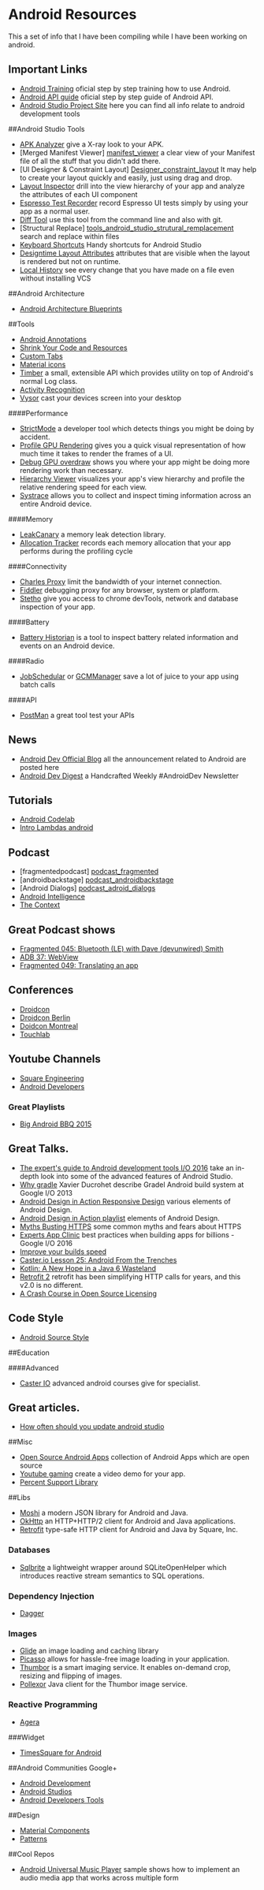 # Android Resources

This a set of info that I have been compiling while I have been working on android.

## Important Links
- [Android Training][important_links_Android_training] oficial step by step training how to use Android.
- [Android API guide][important_links_android_guide] oficial step by step guide of Android API.
- [Android Studio Project Site][important_links_tools_android] here you can find all info relate to android development tools


##Android Studio Tools
- [APK Analyzer][android_studio_apk_analyzer]  give a X-ray look to your APK.
- [Merged Manifest Viewer] [manifest_viewer] a clear view of your Manifest file of all the stuff that you didn't add there.
- [UI Designer & Constraint Layout] [Designer_constraint_layout] It may help to create your layout quickly and easily, just using drag and drop.
- [Layout Inspector][android_studio_tools_layout_inspector] drill into the view hierarchy of your app and analyze the attributes of each UI component
- [Espresso Test Recorder][android_studio_tools_espresso_test_recorder] record Espresso UI tests simply by using your app as a normal user.
- [Diff Tool][tools_android_studio] use this tool from the command line and also with git.
- [Structural Replace] [tools_android_studio_strutural_remplacement] search and replace  within files 
- [Keyboard Shortcuts][tools_android_studio_shortcuts] Handy shortcuts for Android Studio
- [Designtime Layout Attributes][tools_android_studio_designtime_attributes] attributes that are visible when the layout is rendered but not on runtime.
- [Local History][tools_android_studio_local_history] see every change that you have made on a file even without installing VCS 

##Android Architecture
- [Android Architecture Blueprints][android_architecture]

##Tools 
- [Android Annotations][tools_android_annotations]
- [Shrink Your Code and Resources][tools_shrink_code]
- [Custom Tabs][tools_custom_tabs]
- [Material icons][tools_material_icons]
- [Timber][tools_timber] a small, extensible API which provides utility on top of Android's normal Log class.
- [Activity Recognition][tools_activity_recognition]
- [Vysor][tools_vysor] cast your devices screen into your desktop

####Performance
- [StrictMode][tools_strict_mode] a developer tool which detects things you might be doing by accident.
- [Profile GPU Rendering][tools_profile_gpu_rendering] gives you a quick visual representation of how much time it takes to render the frames of a UI.
- [Debug GPU overdraw][tools_debug_gpu_overdraw] shows you where your app might be doing more rendering work than necessary.
- [Hierarchy Viewer][tools_hierarchy_viewer] visualizes your app's view hierarchy and profile the relative rendering speed for each view.
- [Systrace][tools_systrace] allows you to collect and inspect timing information across an entire Android device.
 
 
####Memory
- [LeakCanary][tools_memory_leakcanary] a memory leak detection library.
- [Allocation Tracker][tools_memory_allocation_tracker]
records each memory allocation that your app performs during the profiling cycle

####Connectivity
- [Charles Proxy][tools_connectivity_charles_proxy]  limit the bandwidth of your internet connection.
- [Fiddler][tools_connectivity_fiddler] debugging proxy for any browser, system or platform.
- [Stetho][tools_connectivity_stetho] give you access to chrome devTools, network and database inspection of your app.

####Battery
- [Battery Historian][tools_battery_battery_historian] is a tool to inspect battery related information and events on an Android device.

####Radio
- [JobSchedular][tools_radio_jobschedular] or [GCMManager][tools_radio_gcmmanager] save a lot of juice to your app using batch calls

####API
- [PostMan][tools_api_postman] a great tool test your APIs


## News
 - [Android Dev Official Blog][news_android_official_blog] all the announcement related to Android are posted here
 - [Android Dev Digest][news_android_dev_digest] a Handcrafted Weekly #AndroidDev Newsletter


## Tutorials
 - [Android Codelab][tutorials_android_codelab]
 - [Intro Lambdas android][tutorial_intro_lambdas]
 
## Podcast
- [fragmentedpodcast] [podcast_fragmented]
- [androidbackstage] [podcast_androidbackstage]
- [Android Dialogs] [podcast_adroid_dialogs]
- [Android Intelligence][podcast_android_intelligence]
- [The Context][podcast_android_the_context]


## Great Podcast shows
- [Fragmented 045: Bluetooth (LE) with Dave (devunwired) Smith][great_podcast_fragmented_45]
- [ADB 37: WebView ][great_podcast_adb_webview]
- [Fragmented 049: Translating an app][gread_podcast_translating]

## Conferences
- [Droidcon][conferences_droicon]
- [Droidcon Berlin][conferences_droidcon_berlin] 
- [Doidcon Montreal][conferences_droicon_montreal]
- [Touchlab][conferences_touchlab]

## Youtube Channels 
- [Square Engineering][youtube_channels_square_engineering]
- [Android Developers][youtube_channels_android_developers]

### Great Playlists
- [Big Android BBQ 2015][great_playlist_bb2015]

## Great Talks.
- [The expert's guide to Android development tools I/O 2016][great_videos_android_expert_guide] take an in-depth look into some of the advanced features of Android Studio.
- [Why gradle][great_video_why_gradel]  Xavier Ducrohet describe Gradel Android build system at Google I/O 2013
- [Android Design in Action Responsive Design][great_videos_responsive_design] various elements of Android Design.
- [Android Design in Action playlist][great_videos_action_design_play_list] elements of Android Design.
- [Myths Busting HTTPS][great_video_myth_busting_https] some common myths and fears about HTTPS
- [Experts App Clinic][great_videos_experts_app_clinic] best practices when building apps for billions - Google I/O 2016
- [Improve your builds speed][great_videos_improve_your_build_speed]
- [Caster.io Lesson 25: Android From the Trenches][great_videos]
- [Kotlin: A New Hope in a Java 6 Wasteland][grat_videos_droidcon-michael-pardo-kotlin]
- [Retrofit 2][great_videos_retrofit2] retrofit has been simplifying HTTP calls for years, and this v2.0 is no different.
- [A Crash Course in Open Source Licensing][great_talk_licensing]

## Code Style

- [Android Source Style][code_style_android_source_code_style]

##Education

####Advanced

- [Caster IO][education_advanced_casterio] advanced android courses give for specialist. 

## Great articles.
- [How often should you update android studio][youtube_gaming]

##Misc
- [Open Source Android Apps][misc_android_app_set] collection of Android Apps which are open source
- [Youtube gaming][youtube_gaming] create a video demo for your app.
- [Percent Support Library][misc_percent_support_library]

##Libs 
- [Moshi][libs_moshi] a modern JSON library for Android and Java.
- [OkHttp][libs_okhttp] an HTTP+HTTP/2 client for Android and Java applications.
- [Retrofit][libs_retrofit] type-safe HTTP client for Android and Java by Square, Inc.

### Databases
- [Sqlbrite][libs_databases_sqlbrite] a lightweight wrapper around SQLiteOpenHelper which introduces reactive stream semantics to SQL operations.

### Dependency Injection
- [Dagger][libs_dependency_injection_dagger]

### Images
- [Glide][libs_glide] an image loading and caching library
- [Picasso][libs_picasso] allows for hassle-free image loading in your application.
- [Thumbor][libs_image_thumbor] is a smart imaging service. It enables on-demand crop, resizing and flipping of images.
- [Pollexor][libs_image_pollexor] Java client for the Thumbor image service.


### Reactive Programming
 - [Agera][reactive_programming_agera]

###Widget
- [TimesSquare for Android][libs_widget_timessquare]


##Android Communities Google+
- [Android Development][android_communities_google_plus]
- [Android Studios][android_communities_google_plus_androd_studio]
- [Android Developers Tools][android_communities_google_tools]

##Design
- [Material Components][design_material_components]
- [Patterns][design_patterns]

##Cool Repos
- [Android Universal Music Player][cool_repo_android_universal_music_repo] sample shows how to implement an audio media app that works across multiple form

[great_podcast_fragmented_translating]:<http://fragmentedpodcast.com/episodes/049/>
[youtube_gaming]: <https://medium.com/google-developers/how-often-should-you-update-android-studio-db25785c488e#.9dgn55z6k>
[article]: <https://play.google.com/store/apps/details?id=com.google.android.apps.youtube.gaming>
[android_studio_apk_analyzer]: <https://youtu.be/csaXml4xtN8?list=PLWz5rJ2EKKc8jQTUYvIfqA9lMvSGQWtte&t=333>
[manifest_viewer]:<https://youtu.be/csaXml4xtN8?list=PLWz5rJ2EKKc8jQTUYvIfqA9lMvSGQWtte&t=429>
[Designer_constraint_layout]: <https://youtu.be/csaXml4xtN8?list=PLWz5rJ2EKKc8jQTUYvIfqA9lMvSGQWtte&t=1558>
[podcast_fragmented]: <http://fragmentedpodcast.com/>
[podcast_androidbackstage]: <http://androidbackstage.blogspot.com/>
[gread_podcast_translating]:<http://fragmentedpodcast.com/episodes/049/>
[podcast_adroid_dialogs]: <https://www.youtube.com/channel/UCMEmNnHT69aZuaOrE-dF6ug/feed> 
[podcast_android_intelligence]:<https://plus.google.com/collection/ATg6b>
[podcast_android_the_context]:<https://github.com/artem-zinnatullin/TheContext-Podcast>
[tools_android_annotations]: <https://developer.android.com/studio/write/annotations.html>
[tools_custom_tabs]:<https://developer.chrome.com/multidevice/android/customtabs>
[tools_shrink_code]:<https://developer.android.com/studio/build/shrink-code.html>
[tools_vysor]:<http://www.vysor.io/>
[tools_timber]:<https://github.com/JakeWharton/timber>
[tools_material_icons]:<https://design.google.com/icons/>
[great_video_why_gradel]: <https://www.youtube.com/watch?v=LCJAgPkpmR0>
[great_video_myth_busting_https]: <https://youtu.be/e6DUrH56g14>
[great_videos_responsive_design]: <https://www.youtube.com/watch?v=zHirwKGEfoE>
[great_videos_action_design_play_list]: <https://www.youtube.com/playlist?list=PLWz5rJ2EKKc8j2B95zGMb8muZvrIy-wcF>
[great_videos_experts_app_clinic]:<https://youtu.be/Fhj7IIsAgyE?list=PLWz5rJ2EKKc8jQTUYvIfqA9lMvSGQWtte>
[great_videos_android_expert_guide]:<https://youtu.be/hHnTIMjd1Y8>
[great_videos_improve_your_build_speed]:<https://youtu.be/hHnTIMjd1Y8?t=2140>
[grat_videos_droidcon-michael-pardo-kotlin]:<https://realm.io/news/droidcon-michael-pardo-kotlin/>
[great_talk_licensing]:<https://www.youtube.com/watch?v=cJIi-hIlCQM>
[great_videos_retrofit2]:<https://realm.io/news/droidcon-jake-wharton-simple-http-retrofit-2/>
[great_videos]:<https://caster.io/episodes/android-from-the-trenches/>
[conferences_droidcon_berlin]: <https://www.youtube.com/channel/UCF4O2pQ8vBV8YmSAWb5QRPw>
[conferences_droicon]: <https://www.youtube.com/user/droidcon>
[conferences_droicon_montreal]: <https://www.youtube.com/channel/UCrOKtfBT1QMV1RY2MqARcUQ>
[conferences_touchlab]: <https://www.youtube.com/channel/UC_LIW0OUdsRI21D0xnWkexw>
[android_studio_tools_layout_inspector]: <https://youtu.be/csaXml4xtN8?list=PLWz5rJ2EKKc8jQTUYvIfqA9lMvSGQWtte&t=1734>
[tools_android_studio_local_history]:<https://youtu.be/hHnTIMjd1Y8?t=865>
[tools_android_studio_designtime_attributes]:<https://youtu.be/Y2GC6P5hPeA?t=604>
[youtube_channels_square_engineering]: <https://www.youtube.com/user/SquareEngineering>
[youtube_channels_android_developers]:<https://www.youtube.com/channel/UCVHFbqXqoYvEWM1Ddxl0QDg>
[android_studio_tools_espresso_test_recorder]: <https://youtu.be/csaXml4xtN8?list=PLWz5rJ2EKKc8jQTUYvIfqA9lMvSGQWtte&t=2490>
[tools_android_studio_shortcuts]:<https://developer.android.com/studio/intro/keyboard-shortcuts.html>
[tools_android_studio_strutural_remplacement]:<https://youtu.be/Y2GC6P5hPeA?t=390>
[code_style_android_source_code_style]: <http://source.android.com/source/code-style.html>
[tools_connectivity_charles_proxy]: <https://www.charlesproxy.com/>
[tools_connectivity_fiddler]:<http://www.telerik.com/fiddler>
[tools_connectivity_stetho]: <http://facebook.github.io/stetho/>
[tools_battery_battery_historian]: <https://github.com/google/battery-historian>
[tools_radio_jobschedular]:<https://developer.android.com/reference/android/app/job/JobScheduler.html>
[tools_radio_gcmmanager]: <https://developers.google.com/cloud-messaging/network-manager#edit_your_applications_manifest>
[tools_activity_recognition]: <https://developers.google.com/android/reference/com/google/android/gms/location/ActivityRecognitionApi#public-methods>
[tools_memory_leakcanary]:<https://github.com/square/leakcanary>
[tools_memory_allocation_tracker]:<https://developer.android.com/studio/profile/allocation-tracker-walkthru.html>
[tools_api_postman]:<https://www.getpostman.com/> 
[tools_strict_mode]:<https://developer.android.com/reference/android/os/StrictMode.html>
[tools_profile_gpu_rendering]:<https://developer.android.com/studio/profile/dev-options-rendering.html>
[tools_debug_gpu_overdraw]:<https://developer.android.com/studio/profile/dev-options-overdraw.html>
[tools_hierarchy_viewer]:<https://developer.android.com/studio/profile/hierarchy-viewer-walkthru.html>
[tools_systrace]:<https://developer.android.com/studio/profile/systrace.html> 
[tutorials_android_codelab]:<https://codelabs.developers.google.com/?cat=Android>
[tutorial_intro_lambdas]:<https://caster.io/episodes/java-8-lambdas-on-android-n/>
[education_advanced_casterio]:<https://caster.io/>
[tools_android_studio]:<https://youtu.be/hHnTIMjd1Y8?t=1m59s>
[android_architecture]:<https://github.com/googlesamples/android-architecture>
[misc_android_app_set]:<https://github.com/pcqpcq/open-source-android-apps>
[misc_percent_support_library]:<https://developer.android.com/topic/libraries/support-library/features.html#percent>
[news_android_dev_digest]:<https://www.androiddevdigest.com/>
[news_android_official_blog]:<http://android-developers.blogspot.com/>
[android_communities_google_plus]:<https://plus.google.com/communities/105153134372062985968>
[android_communities_google_plus_androd_studio]:<https://plus.google.com/communities/103491657963571270604>
[android_communities_google_tools]:<https://plus.google.com/communities/114791428968349268860>
[great_podcast_fragmented_45]:<http://fragmentedpodcast.com/episodes/45/>
[great_podcast_adb_webview]:<http://androidbackstage.blogspot.com/2015/11/episode-37-webview.html>
[reactive_programming_agera]:<https://github.com/google/agera>
[libs_glide]:<https://github.com/bumptech/glide>
[libs_picasso]:<http://square.github.io/picasso/>
[libs_dependency_injection_dagger]:<http://square.github.io/dagger/>
[libs_image_thumbor]:<https://github.com/thumbor/thumbor/>
[libs_image_pollexor]:<https://github.com/square/pollexor>
[libs_moshi]:<https://github.com/square/moshi>
[libs_widget_timessquare]:<https://github.com/square/android-times-square>
[libs_okhttp]:<https://github.com/square/okhttp>
[libs_retrofit]:<https://github.com/square/retrofit>
[libs_databases_sqlbrite]:<https://github.com/square/sqlbrite>
[cool_repo_android_universal_music_repo]:<https://github.com/googlesamples/android-UniversalMusicPlayer>
[design_material_components]:<https://material.google.com/components/bottom-navigation.html>
[design_patterns]:<https://material.google.com/patterns/>
[great_playlist_bb2015]:<https://www.youtube.com/playlist?list=PLWz5rJ2EKKc_HyE1QX9heAgTPdAMqc50z>
[important_links_tools_android]:<http://tools.android.com/>
[important_links_android_guide]:<https://developer.android.com/guide/index.html>
[important_links_Android_training]:<https://developer.android.com/training/index.html>

